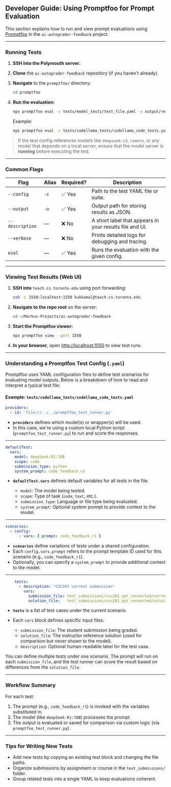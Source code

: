 ## Developer Guide: Using Promptfoo for Prompt Evaluation

This section explains how to run and view prompt evaluations using [Promptfoo](https://promptfoo.dev/) in the `ai-autograder-feedback` project.

---

### Running Tests

1. **SSH into the Polymouth server.**
2. **Clone** the `ai-autograder-feedback` repository (if you haven't already).
3. **Navigate** to the `promptfoo/` directory:

   ```bash
   cd promptfoo
   ```
4. **Run the evaluation:**

   ```bash
   npx promptfoo eval -c tests/model_tests/test_file.yaml -o output/results.json --description "short_test_description"
   ```

   Example:

   ```bash
   npx promptfoo eval -c tests/codellama_tests/codellama_code_tests.yaml -o output/results.json --description "codellama test run"
   ```

>  If the test config references models like `deepseek-v3`, `remote`, or any model that depends on a local server, ensure that the model server is **running** before executing the test.

---

### Common Flags

| Flag            | Alias | Required? | Description                                             |
| --------------- | ----- | --------- | ------------------------------------------------------- |
| `--config`      | `-c`  | ✅ Yes     | Path to the test YAML file or suite.                    |
| `--output`      | `-o`  | ✅ Yes     | Output path for storing results as JSON.                |
| `--description` | —     | ❌ No      | A short label that appears in your results file and UI. |
| `--verbose`     | —     | ❌ No      | Prints detailed logs for debugging and tracing.         |
| `eval`          | —     | ✅ Yes     | Runs the evaluation with the given config.              |

---

### Viewing Test Results (Web UI)

1. **SSH into** `teach.cs.toronto.edu` using port forwarding:

   ```bash
   ssh -L 1550:localhost:1550 kukkamal@teach.cs.toronto.edu
   ```

2. **Navigate to the repo root** on the server:

   ```bash
   cd ~/Markus-Projects/ai-autograder-feedback
   ```

3. **Start the Promptfoo viewer:**

   ```bash
   npx promptfoo view --port 1550
   ```

4. **In your browser**, open [http://localhost:1550](http://localhost:1550) to view test runs.

---

### Understanding a Promptfoo Test Config (`.yaml`)

Promptfoo uses YAML configuration files to define test scenarios for evaluating model outputs. Below is a breakdown of how to read and interpret a typical test file:

#### Example: `tests/codellama_tests/codellama_code_tests.yaml`

```yaml
providers:
  - id: 'file://../../promptfoo_test_runner.py'
```

* **`providers`** defines which model(s) or wrapper(s) will be used.
* In this case, we're using a custom local Python script (`promptfoo_test_runner.py`) to run and score the responses.

---

```yaml
defaultTest:
  vars:
    model: deepSeek-R1:70B
    scope: code
    submission_type: python
    system_prompt: code_feedback_v3
```

* **`defaultTest.vars`** defines default variables for all tests in the file.

  * `model`: The model being tested.
  * `scope`: Type of task (`code`, `text`, etc.).
  * `submission_type`: Language or file type being evaluated.
  * `system_prompt`: Optional system prompt to provide context to the model.

---

```yaml
scenarios:
  - config:
      - vars: { prompt: code_feedback_r1 }
```

* **`scenarios`** define variations of tests under a shared configuration.
* Each `config.vars.prompt` refers to the prompt template ID used for this scenario (e.g., `code_feedback_r1`).
* Optionally, you can specify a `system_prompt` to provide additional context to the model.

---

```yaml
    tests:
      - description: "CSC263 correct submission"
        vars:
          submission_file: test_submissions/csc263_opt_connected/correct_submission/correct_submission.py
          solution_file:   test_submissions/csc263_opt_connected/solution.py
```

* **`tests`** is a list of test cases under the current scenario.
* Each `vars` block defines specific input files:

  * `submission_file`: The student submission being graded.
  * `solution_file`: The instructor reference solution (used for comparison but never shown to the model).
  * `description`: Optional human-readable label for the test case.

You can define multiple tests under one scenario. The prompt will run on each `submission_file`, and the test runner can score the result based on differences from the `solution_file`.

---

### Workflow Summary

For each test:

1. The prompt (e.g., `code_feedback_r1`) is invoked with the variables substituted in.
2. The model (like `deepSeek-R1:70B`) processes the prompt.
3. The output is evaluated or saved for comparison via custom logic (via `promptfoo_test_runner.py`).

---

### Tips for Writing New Tests

* Add new tests by copying an existing test block and changing the file paths.
* Organize submissions by assignment or course in the `test_submissions/` folder.
* Group related tests into a single YAML to keep evaluations coherent.
